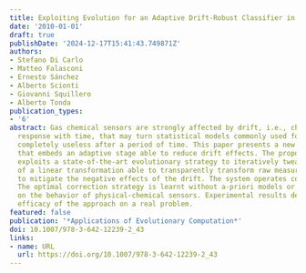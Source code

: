 ```yaml
---
title: Exploiting Evolution for an Adaptive Drift-Robust Classifier in Chemical Sensing
date: '2010-01-01'
draft: true
publishDate: '2024-12-17T15:41:43.749871Z'
authors:
- Stefano Di Carlo
- Matteo Falasconi
- Ernesto Sánchez
- Alberto Scionti
- Giovanni Squillero
- Alberto Tonda
publication_types:
- '6'
abstract: Gas chemical sensors are strongly affected by drift, i.e., changes in sensors’
  response with time, that may turn statistical models commonly used for classification
  completely useless after a period of time. This paper presents a new classifier
  that embeds an adaptive stage able to reduce drift effects. The proposed system
  exploits a state-of-the-art evolutionary strategy to iteratively tweak the coefficients
  of a linear transformation able to transparently transform raw measures in order
  to mitigate the negative effects of the drift. The system operates continuously.
  The optimal correction strategy is learnt without a-priori models or other hypothesis
  on the behavior of physical-chemical sensors. Experimental results demonstrate the
  efficacy of the approach on a real problem.
featured: false
publication: '*Applications of Evolutionary Computation*'
doi: 10.1007/978-3-642-12239-2_43
links:
- name: URL
  url: https://doi.org/10.1007/978-3-642-12239-2_43
---
```


